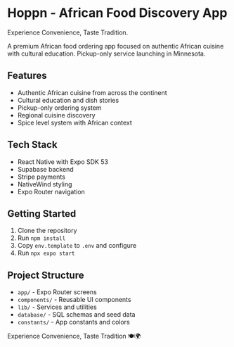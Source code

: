 # Hoppn - African Food Discovery App

Experience Convenience, Taste Tradition.

A premium African food ordering app focused on authentic African cuisine with cultural education. Pickup-only service launching in Minnesota.

## Features
- Authentic African cuisine from across the continent
- Cultural education and dish stories
- Pickup-only ordering system
- Regional cuisine discovery
- Spice level system with African context

## Tech Stack
- React Native with Expo SDK 53
- Supabase backend
- Stripe payments
- NativeWind styling
- Expo Router navigation

## Getting Started
1. Clone the repository
2. Run `npm install`
3. Copy `env.template` to `.env` and configure
4. Run `npx expo start`

## Project Structure
- `app/` - Expo Router screens
- `components/` - Reusable UI components
- `lib/` - Services and utilities
- `database/` - SQL schemas and seed data
- `constants/` - App constants and colors

Experience Convenience, Taste Tradition 🍽️🌍
